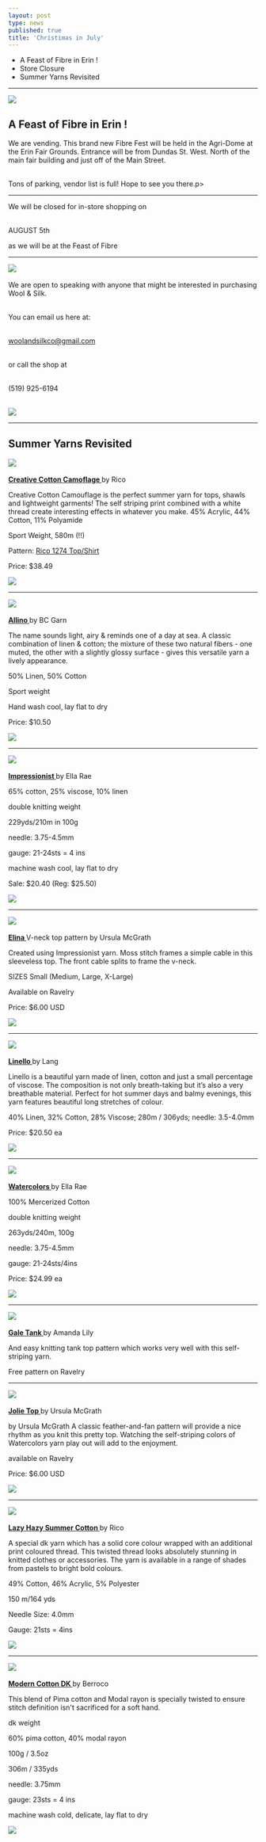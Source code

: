 ```yaml
---
layout: post
type: news
published: true
title: 'Christimas in July'
---
```


- A Feast of Fibre in Erin !
- Store Closure
- Summer Yarns Revisited

<hr />
<p><a href="https://www.woolandsilkcoshop.com/"><img src="/img/feast_fibre.jpg"></a></p>
<h2>A Feast of Fibre in Erin !</h2>

We are vending. This brand new Fibre Fest will be held in the Agri-Dome at the Erin Fair Grounds. Entrance will be from Dundas St. West. North of the main fair building and just off of the Main Street.<br /><br />

Tons of parking, vendor list is full! Hope to see you there.</h2>p>
<hr />
<p>
  
We will be closed for in-store shopping on<br /><br />

AUGUST 5th<br />

as we will be at the Feast of Fibre</p>
<hr/>


 <p><a href="https://www.woolandsilkcoshop.com/products/eco-tweed-chunky"><img src="/img/for_sale.jpg"></a> <br /><br />
We are open to speaking with anyone that might be interested in purchasing Wool & Silk.<br /><br />

You can email us here at:<br /><br />

<a href="woolandsilkco@gmail.com">woolandsilkco@gmail.com</a><br /><br />

or call the shop at<br /><br />

(519) 925-6194<br /><br />
  
  <a href="https://www.woolandsilkcoshop.com/"><img src="/img/btn_wool_pink.jpg"></a> </p>

<hr />

<h2>Summer Yarns Revisited</h2>

 <p><a href="https://www.woolandsilkcoshop.com/products/creative-cotton-camouflage"><img src="/img/cottoncammo.jpg"> <br /><br />
 </a><a href="https://www.woolandsilkcoshop.com/products/creative-cotton-camouflage"><strong>Creative Cotton Camoflage </strong></a>by Rico
<p>Creative Cotton Camouflage is the perfect summer yarn for tops, shawls and lightweight garments! The self striping print combined with a white thread create interesting effects in whatever you make. 45% Acrylic, 44% Cotton, 11% Polyamide

Sport Weight, 580m (!!)

Pattern: <a href="https://www.woolandsilkcoshop.com/products/creative-cotton-camouflage">Rico 1274 Top/Shirt</a></p>
<p>Price: $38.49</p>
    
  <a href="https://www.woolandsilkcoshop.com/products/creative-cotton-camouflage"><img src="/img/btn_cottoncammo.jpg"></a> <br />
<hr/>
 <p><a href="https://www.woolandsilkcoshop.com/products/allino"><img src="/img/allino.jpg"> <br /><br />
 </a><a href="https://www.woolandsilkcoshop.com/products/allino"><strong>Allino </strong></a>by BC Garn
<p>The name sounds light, airy & reminds one of a day at sea. A classic combination of linen & cotton; the mixture of these two natural fibers - one muted, the other with a slightly glossy surface - gives this versatile yarn a lively appearance.

50% Linen, 50% Cotton

Sport weight

Hand wash cool, lay flat to dry

<p>Price: $10.50</p>
    
  <a href="https://www.woolandsilkcoshop.com/products/allino"><img src="/img/btn_allino.jpg"></a> <br />
<hr/>
 <p><a href="https://www.woolandsilkcoshop.com/products/impressionist"><img src="/img/impressionist.jpg"> <br /><br />
 </a><a href="https://www.woolandsilkcoshop.com/products/impressionist"><strong>Impressionist </strong></a>by Ella Rae
<p>65% cotton, 25% viscose, 10% linen

double knitting weight

229yds/210m in 100g

needle: 3.75-4.5mm

gauge: 21-24sts = 4 ins

machine wash cool, lay flat to dry

<p>Sale: $20.40 (Reg: $25.50)</p>
    
  <a href="https://www.woolandsilkcoshop.com/products/impressionist"><img src="/img/btn_impressionist.jpg"></a> <br />
<hr/>

 <p><a href="https://www.ravelry.com/patterns/library/elina-8"><img src="/img/elina.jpg"> <br /><br />
 </a><a href="https://www.ravelry.com/patterns/library/elina-8"><strong>Elina </strong></a>V-neck top pattern by Ursula McGrath
<p>Created using Impressionist yarn. Moss stitch frames a simple cable in this sleeveless top. The front cable splits to frame the v-neck.

SIZES
Small (Medium, Large, X-Large)

Available on Ravelry

<p>Price: $6.00 USD</p>
    
  <a href="https://www.ravelry.com/patterns/library/elina-8"><img src="/img/btn_elina.jpg"></a> <br />
<hr/>
 <p><a href="https://www.woolandsilkcoshop.com/products/linello"><img src="/img/linello.jpg"> <br /><br />
 </a><a href="https://www.woolandsilkcoshop.com/products/linello"><strong>Linello </strong></a>by Lang
<p>Linello is a beautiful yarn made of linen, cotton and just a small percentage of viscose. The composition is not only breath-taking but it’s also a very breathable material. Perfect for hot summer days and balmy evenings, this yarn features beautiful long stretches of colour.

40% Linen, 32% Cotton, 28% Viscose; 280m / 306yds; needle: 3.5-4.0mm

<p>Price: $20.50 ea</p>
    
 <a href="https://www.woolandsilkcoshop.com/products/linello"><img src="/img/btn_linello.jpg"></a> <br />
<hr/>
<p><a href="https://www.woolandsilkcoshop.com/products/watercolors"><img src="/img/watercolors.jpg"> <br /><br />
 </a><a href="https://www.woolandsilkcoshop.com/products/watercolors"><strong>Watercolors </strong></a>by Ella Rae
<p>100% Mercerized Cotton

double knitting weight

263yds/240m, 100g

needle: 3.75-4.5mm

gauge: 21-24sts/4ins
<p>Price: $24.99 ea</p>
    
 <a href="https://www.woolandsilkcoshop.com/products/watercolors"><img src="/img/btn_watercolors.jpg"></a> <br />
<hr/>
<p><a href="https://www.ravelry.com/patterns/library/gale-tank"><img src="/img/galetank.jpg"> <br /><br />
 </a><a href="https://www.ravelry.com/patterns/library/gale-tank"><strong>Gale Tank </strong></a>by Amanda Lily
<p>And easy knitting tank top pattern which works very well with this self-striping yarn.

Free pattern on Ravelry <br />
<hr/>
<p><a href="https://www.ravelry.com/patterns/library/jolie-10"><img src="/img/jolie10.jpg"> <br /><br />
 </a><a href="https://www.ravelry.com/patterns/library/jolie-10"><strong>Jolie Top </strong></a>by Ursula McGrath
<p>by Ursula McGrath
  A classic feather-and-fan pattern will provide a nice rhythm as you knit this pretty top. Watching the self-striping colors of Watercolors yarn play out will add to the enjoyment.

available on Ravelry
<p>Price: $6.00 USD</p>
    
<a href="https://www.ravelry.com/patterns/library/jolie-10"><img src="/img/btn_galetank.jpg"></a> <br />
<hr/>
<p><a href="https://www.woolandsilkcoshop.com/products/creative-lazy-hazy-summer-cotton"><img src="/img/lazyhazy.jpg"> <br /><br />
 </a><a href="https://www.woolandsilkcoshop.com/products/creative-lazy-hazy-summer-cotton"><strong>Lazy Hazy Summer Cotton </strong></a>by Rico
<p>A special dk yarn which has a solid core colour wrapped with an additional print coloured thread. This twisted thread looks absolutely stunning in knitted clothes or accessories. The yarn is available in a range of shades from pastels to bright bold colours.

49% Cotton, 46% Acrylic, 5% Polyester

150 m/164 yds

Needle Size: 4.0mm

Gauge: 21sts = 4ins
    
<a href="https://www.woolandsilkcoshop.com/products/creative-lazy-hazy-summer-cotton"><img src="/img/btn_lazyhazy.jpg"></a> <br />
<hr>
<p><a href="https://www.woolandsilkcoshop.com/products/modern-cotton-dk"><img src="/img/moderncotton.jpg"> <br /><br />
 </a><a href="https://www.woolandsilkcoshop.com/products/modern-cotton-dk"><strong>Modern Cotton DK </strong></a>by Berroco
<p>This blend of Pima cotton and Modal rayon is specially twisted to ensure stitch definition isn't sacrificed for a soft hand.

dk weight

60% pima cotton, 40% modal rayon

100g / 3.5oz

306m / 335yds

needle:  3.75mm

gauge:  23sts = 4 ins

machine wash cold, delicate, lay flat to dry
    
<a href="https://www.woolandsilkcoshop.com/products/modern-cotton-dk"><img src="/img/btn_moderncotton.jpg"></a> <br />


